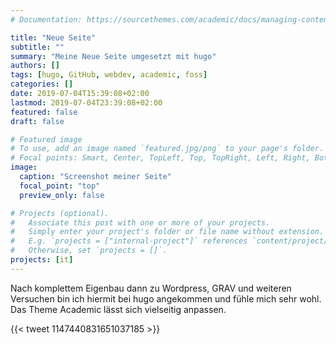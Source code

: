 ```yaml
---
# Documentation: https://sourcethemes.com/academic/docs/managing-content/

title: "Neue Seite"
subtitle: ""
summary: "Meine Neue Seite umgesetzt mit hugo"
authors: []
tags: [hugo, GitHub, webdev, academic, foss]
categories: []
date: 2019-07-04T15:39:08+02:00
lastmod: 2019-07-04T23:39:08+02:00
featured: false
draft: false

# Featured image
# To use, add an image named `featured.jpg/png` to your page's folder.
# Focal points: Smart, Center, TopLeft, Top, TopRight, Left, Right, BottomLeft, Bottom, BottomRight.
image:
  caption: "Screenshot meiner Seite"
  focal_point: "top"
  preview_only: false

# Projects (optional).
#   Associate this post with one or more of your projects.
#   Simply enter your project's folder or file name without extension.
#   E.g. `projects = ["internal-project"]` references `content/project/deep-learning/index.md`.
#   Otherwise, set `projects = []`.
projects: [it]
---
```


Nach komplettem Eigenbau dann zu Wordpress, GRAV und weiteren Versuchen bin ich hiermit bei hugo angekommen und fühle mich sehr wohl.
Das Theme Academic lässt sich vielseitig anpassen.

{{< tweet 1147440831651037185 >}}

